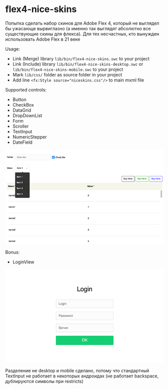 # flex4-nice-skins

Попытка сделать набор скинов для Adobe Flex 4, который не выглядел бы ужасающе вырвиглазно 
(а именно так выглядят абсолютно все существующие скины для флекса). 
Для тех несчастных, кто вынужден использовать Adobe Flex в 21 веке

Usage:

* Link (Merge) library `lib/bin/flex4-nice-skins.swc` to your project
* Link (Include) library `lib/bin/flex4-nice-skins-desktop.swc` or `lib/bin/flex4-nice-skins-mobile.swc` to your project 
* Mark `lib/css/` folder as source folder in your project
* Add line `<fx:Style source="niceskins.css"/>` to main mxml file

Supported controls:

* Button
* CheckBox
* DataGrid
* DropDownList
* Form
* Scroller
* TextInput
* NumericStepper
* DateField

![Controls](controls.jpg)

Bonus:

* LoginView

![Login](login.jpg)

Разделение не desktop и mobile сделано, потому что стандартный TextInput не работает в некоторых андроидах (не работает backspace, дублируются символы при restricts)